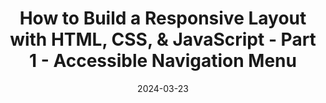 ---
date: 2024-03-23
url: "https://www.youtube.com/watch?v=NkxXterRidg"
image: /assets/responsive-layouts-tn-a.jpg
eyebrow: Video
title: How to Build a Responsive Layout with HTML, CSS, & JavaScript - Part 1 - Accessible Navigation Menu
tags: ["video", "featuredVideo"]
---